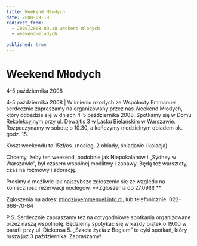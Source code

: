 ```yaml
---
title: Weekend Młodych
date: 2008-09-18
redirect_from: 
  - 2008/2008.09.18-weekend-mlodych
  - weekend-mlodych

published: true
---
```




# Weekend Młodych

<time>4-5 października 2008</time>

4-5 października 2008 | W imieniu młodych ze Wspólnoty Emmanuel serdecznie zapraszamy na organizowany przez nas Weekend Młodych, który odbędzie się w dniach 4-5 października 2008.
Spotkamy się w Domu Rekolekcyjnym przy ul. Dewajtis 3 w Lasku Bielańskim w Warszawie. Rozpoczynamy w sobotę o 10.30, a kończymy niedzielnym obiadem ok. godz. 15.

Koszt weekendu to 15zł/os. (nocleg, 2 obiady, śniadanie i kolacja) 

Chcemy, żeby ten weekend, podobnie jak Niepokalanów i &#8222;Sydney w Warszawie&#8221;, był czasem wspólnej modlitwy i zabawy. Będą też warsztaty, czas na rozmowy i adorację.

Prosimy o możliwie jak najszybsze zgłoszenie się ze względu na konieczność rezerwacji noclegów. 
**Zgłoszenia do 27.09!!!! **

Zgłoszenia na adres:
mlodzi@emmenuel.info.pl,
lub telefonicznie: 022- 668-70-84

P.S.
Serdecznie zapraszamy też na cotygodniowe spotkania organizowane przez naszą wspólnotę. Będziemy spotykać się w każdy piątek o 19.00 w parafii przy ul. Dickensa 5. &#8222;Szkoła życia z Bogiem&#8221; to cykl spotkań, który rusza już 3 października. Zapraszamy!



<!--CONTENT FROM OLD SERVER (jos before 2013): 4-5 października 2008 | W imieniu młodych ze Wspólnoty Emmanuel serdecznie zapraszamy na organizowany przez nas Weekend Młodych, który odbędzie się w dniach 4-5 października 2008.
Spotkamy się w Domu Rekolekcyjnym przy ul. Dewajtis 3 w Lasku Bielańskim w Warszawie. Rozpoczynamy w sobotę o 10.30, a kończymy niedzielnym obiadem ok. godz. 15.

Koszt weekendu to 15zł/os. (nocleg, 2 obiady, śniadanie i kolacja) 

Chcemy, żeby ten weekend, podobnie jak Niepokalanów i &#8222;Sydney w Warszawie&#8221;, był czasem wspólnej modlitwy i zabawy. Będą też warsztaty, czas na rozmowy i adorację.

Prosimy o możliwie jak najszybsze zgłoszenie się ze względu na konieczność rezerwacji noclegów. 
**Zgłoszenia do 27.09!!!! **

Zgłoszenia na adres:
mlodzi@emmenuel.info.pl,
lub telefonicznie: 022- 668-70-84

P.S.
Serdecznie zapraszamy też na cotygodniowe spotkania organizowane przez naszą wspólnotę. Będziemy spotykać się w każdy piątek o 19.00 w parafii przy ul. Dickensa 5. &#8222;Szkoła życia z Bogiem&#8221; to cykl spotkań, który rusza już 3 października. Zapraszamy!


-->

<!--{{json:{"created_date":"2008-09-18 17:42:35","publish_down":"0000-00-00 00:00:00","id":"648"}}}-->